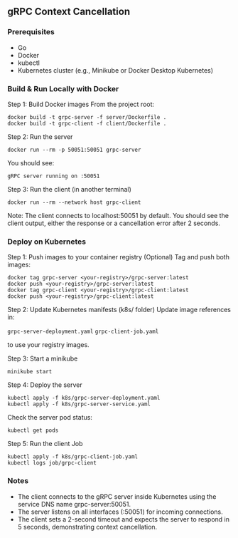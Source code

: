 ## gRPC Context Cancellation

### Prerequisites
- Go
- Docker
- kubectl
- Kubernetes cluster (e.g., Minikube or Docker Desktop Kubernetes)

### Build & Run Locally with Docker
Step 1: Build Docker images
From the project root:
```
docker build -t grpc-server -f server/Dockerfile .
docker build -t grpc-client -f client/Dockerfile .
```
Step 2: Run the server
```
docker run --rm -p 50051:50051 grpc-server
```
You should see:
```
gRPC server running on :50051
```
Step 3: Run the client (in another terminal)
```
docker run --rm --network host grpc-client
```
Note: The client connects to localhost:50051 by default.
You should see the client output, either the response or a cancellation error after 2 seconds.


### Deploy on Kubernetes
Step 1: Push images to your container registry (Optional)
Tag and push both images:
```
docker tag grpc-server <your-registry>/grpc-server:latest
docker push <your-registry>/grpc-server:latest
docker tag grpc-client <your-registry>/grpc-client:latest
docker push <your-registry>/grpc-client:latest
```
Step 2: Update Kubernetes manifests (k8s/ folder)
Update image references in:

`grpc-server-deployment.yaml`
`grpc-client-job.yaml`

to use your registry images.

Step 3: Start a minikube
```
minikube start
```

Step 4: Deploy the server
```
kubectl apply -f k8s/grpc-server-deployment.yaml
kubectl apply -f k8s/grpc-server-service.yaml
```
Check the server pod status:
```
kubectl get pods
```
Step 5: Run the client Job
```
kubectl apply -f k8s/grpc-client-job.yaml
kubectl logs job/grpc-client
```

### Notes
- The client connects to the gRPC server inside Kubernetes using the service DNS name grpc-server:50051.
- The server listens on all interfaces (:50051) for incoming connections.
- The client sets a 2-second timeout and expects the server to respond in 5 seconds, demonstrating context cancellation.